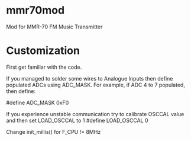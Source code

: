 mmr70mod
========

Mod for MMR-70 FM Music Transmitter

Customization
=============

First get familiar with the code.

If you managed to solder some wires to Analogue Inputs then define populated ADCs using ADC_MASK.
For example, if ADC 4 to 7 populated, then define:

#define ADC_MASK 0xF0

If you experience unstable communication try to calibrate OSCCAL value and then set LOAD_OSCCAL to 1
#define LOAD_OSCCAL 0

Change init_millis() for F_CPU != 8MHz

